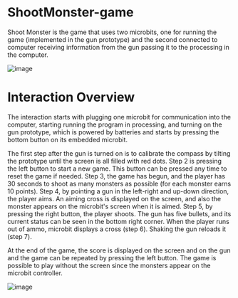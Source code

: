 # ShootMonster-game
  Shoot Monster is the game that uses two microbits, one for running the game (implemented in the gun prototype) and the second connected to computer receiving information from the gun passing it to the processing in the computer.

![image](https://user-images.githubusercontent.com/81230042/112174862-a87a5980-8bee-11eb-9e10-82716b0ed9a0.png)

# Interaction Overview
  The interaction starts with plugging one microbit for communication into the computer, starting running the program in processing, and turning on the gun prototype, which is powered by batteries and starts by pressing the bottom button on its embedded microbit.

  The first step after the gun is turned on is to calibrate the compass by tilting the prototype until the screen is all filled with red dots. Step 2 is pressing the left button to start a new game. This button can be pressed any time to reset the game if needed. Step 3, the game has begun, and the player has 30 seconds to shoot as many monsters as possible (for each monster earns 10 points). Step 4, by pointing a gun in the left-right and up-down direction, the player aims. An aiming cross is displayed on the screen, and also the monster appears on the microbit's screen when it is aimed. Step 5, by pressing the right button, the player shoots. The gun has five bullets, and its current status can be seen in the bottom right corner. When the player runs out of ammo, microbit displays a cross (step 6). Shaking the gun reloads it (step 7). 
  
  At the end of the game, the score is displayed on the screen and on the gun and the game can be repeated by pressing the left button. The game is possible to play without the screen since the monsters appear on the microbit controller.

![image](https://user-images.githubusercontent.com/81230042/119335903-db8ba880-bc84-11eb-8594-b774412ec5fe.png)
